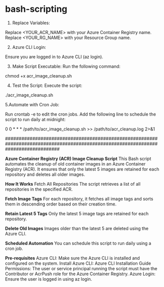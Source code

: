 # bash-scripting 
1. Replace Variables:

Replace <YOUR_ACR_NAME> with your Azure Container Registry name.
Replace <YOUR_RG_NAME> with your Resource Group name.

2. Azure CLI Login:

Ensure you are logged in to Azure CLI (az login).

3. Make Script Executable: Run the following command:

chmod +x acr_image_cleanup.sh

4. Test the Script: Execute the script:

./acr_image_cleanup.sh

5.Automate with Cron Job:

Run crontab -e to edit the cron jobs.
Add the following line to schedule the script to run daily at midnight:

0 0 * * * /path/to/acr_image_cleanup.sh >> /path/to/acr_cleanup.log 2>&1

####################################################################################################################################

**Azure Container Registry (ACR) Image Cleanup Script**
This Bash script automates the cleanup of old container images in an Azure Container Registry (ACR). It ensures that only the latest 5 images are retained for each repository and deletes all older images.

**How It Works**
Fetch All Repositories
The script retrieves a list of all repositories in the specified ACR.

**Fetch Image Tags**
For each repository, it fetches all image tags and sorts them in descending order based on their creation time.

**Retain Latest 5 Tags**
Only the latest 5 image tags are retained for each repository.

**Delete Old Images**
Images older than the latest 5 are deleted using the Azure CLI.

**Scheduled Automation**
You can schedule this script to run daily using a cron job.

**Pre-requisites**
Azure CLI: Make sure the Azure CLI is installed and configured on the system.
Install Azure CLI: Azure CLI Installation Guide
Permissions: The user or service principal running the script must have the Contributor or AcrPush role for the Azure Container Registry.
Azure Login: Ensure the user is logged in using az login.
